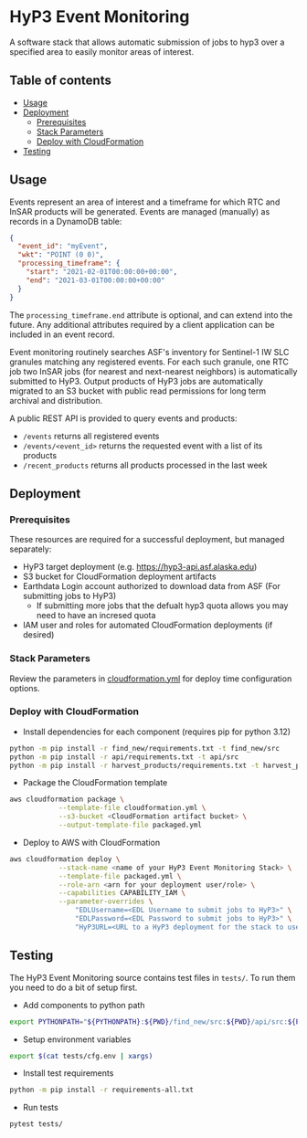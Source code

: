 # HyP3 Event Monitoring

A software stack that allows automatic submission of jobs to hyp3 over a specified area to easily monitor areas of interest.

## Table of contents
- [Usage](#usage)
- [Deployment](#deployment)
  - [Prerequisites](#prerequisites)
  - [Stack Parameters](#stack-parameters)
  - [Deploy with CloudFormation](#deploy-with-cloudformation)
- [Testing](#testing)

## Usage
Events represent an area of interest and a timeframe for which RTC and InSAR products will be generated. Events are
managed (manually) as records in a DynamoDB table:
```json
{
  "event_id": "myEvent",
  "wkt": "POINT (0 0)",
  "processing_timeframe": {
    "start": "2021-02-01T00:00:00+00:00",
    "end": "2021-03-01T00:00:00+00:00"
  }
}
```

The `processing_timeframe.end` attribute is optional, and can extend into the future. Any additional attributes required
by a client application can be included in an event record.

Event monitoring routinely searches ASF's inventory for Sentinel-1 IW SLC granules matching any registered events. For
each such granule, one RTC job two InSAR jobs (for nearest and next-nearest neighbors) is automatically submitted to
HyP3. Output products of HyP3 jobs are automatically migrated to an S3 bucket with public read permissions for long term
archival and distribution.

A public REST API is provided to query events and products:
- `/events` returns all registered events
- `/events/<event_id>` returns the requested event with a list of its products
- `/recent_products` returns all products processed in the last week

## Deployment

### Prerequisites
These resources are required for a successful deployment, but managed separately:

- HyP3 target deployment (e.g. https://hyp3-api.asf.alaska.edu)
- S3 bucket for CloudFormation deployment artifacts
- Earthdata Login account authorized to download data from ASF (For submitting jobs to HyP3)
  - If submitting more jobs that the defualt hyp3 quota allows you may need to have an incresed quota
- IAM user and roles for automated CloudFormation deployments (if desired)

### Stack Parameters
Review the parameters in [cloudformation.yml](cloudformation.yml) for deploy time configuration options.

### Deploy with CloudFormation

- Install dependencies for each component (requires pip for python 3.12)

```sh
python -m pip install -r find_new/requirements.txt -t find_new/src
python -m pip install -r api/requirements.txt -t api/src
python -m pip install -r harvest_products/requirements.txt -t harvest_products/src
```

- Package the CloudFormation template
```sh
aws cloudformation package \
            --template-file cloudformation.yml \
            --s3-bucket <CloudFormation artifact bucket> \
            --output-template-file packaged.yml
```

- Deploy to AWS with CloudFormation
```sh
aws cloudformation deploy \
            --stack-name <name of your HyP3 Event Monitoring Stack> \
            --template-file packaged.yml \
            --role-arn <arn for your deployment user/role> \
            --capabilities CAPABILITY_IAM \
            --parameter-overrides \
                "EDLUsername=<EDL Username to submit jobs to HyP3>" \
                "EDLPassword=<EDL Password to submit jobs to HyP3>" \
                "HyP3URL=<URL to a HyP3 deployment for the stack to use"

```


## Testing
The HyP3 Event Monitoring source contains test files in `tests/`. To run them you need to do a bit of setup first.

- Add components to python path
```sh
export PYTHONPATH="${PYTHONPATH}:${PWD}/find_new/src:${PWD}/api/src:${PWD}/harvest_products/src"
```
- Setup environment variables
```sh
export $(cat tests/cfg.env | xargs)
```
- Install test requirements
```sh
python -m pip install -r requirements-all.txt
```

- Run tests
```sh
pytest tests/
```
